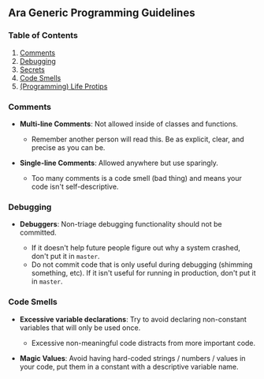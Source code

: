 ## Ara Generic Programming Guidelines

### Table of Contents

  1. [Comments](#comments)
  1. [Debugging](#debugging)
  1. [Secrets](#secrets)
  1. [Code Smells](#code-smells)
  1. [(Programming) Life Protips](#life-protips)

### Comments

- **Multi-line Comments**: Not allowed inside of classes and functions.

  - Remember another person will read this. Be as explicit, clear, and precise as you can be.

- **Single-line Comments**: Allowed anywhere but use sparingly.

  - Too many comments is a code smell (bad thing) and means your code isn't self-descriptive.

### Debugging

- **Debuggers**: Non-triage debugging functionality should not be committed.

  - If it doesn't help future people figure out why a system crashed, don't put it in `master`.
  - Do not commit code that is only useful during debugging (shimming something, etc). If it isn't useful for running in production, don't put it in `master`.

### Code Smells

- **Excessive variable declarations**: Try to avoid declaring non-constant variables that will only be used once.

  - Excessive non-meaningful code distracts from more important code.

- **Magic Values**: Avoid having hard-coded strings / numbers / values in your code, put them in a constant with a descriptive variable name.
